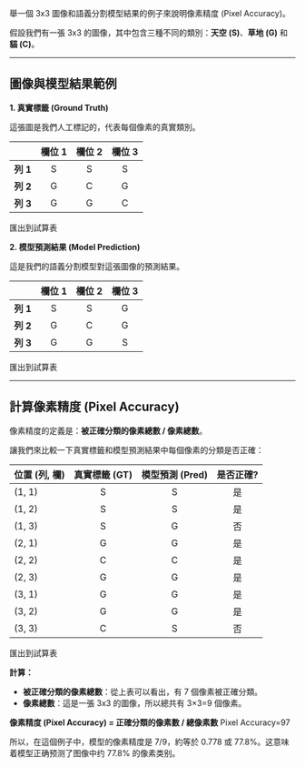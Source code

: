 
舉一個 3x3 圖像和語義分割模型結果的例子來說明像素精度 (Pixel Accuracy)。

假設我們有一張 3x3 的圖像，其中包含三種不同的類別：**天空 (S)**、**草地 (G)** 和 **貓 (C)**。

---

## 圖像與模型結果範例

**1. 真實標籤 (Ground Truth)**

這張圖是我們人工標記的，代表每個像素的真實類別。

||欄位 1|欄位 2|欄位 3|
|:--|:-:|:-:|:-:|
|**列 1**|S|S|S|
|**列 2**|G|C|G|
|**列 3**|G|G|C|

匯出到試算表

**2. 模型預測結果 (Model Prediction)**

這是我們的語義分割模型對這張圖像的預測結果。

||欄位 1|欄位 2|欄位 3|
|:--|:-:|:-:|:-:|
|**列 1**|S|S|G|
|**列 2**|G|C|G|
|**列 3**|G|G|S|

匯出到試算表

---

## 計算像素精度 (Pixel Accuracy)

像素精度的定義是：**被正確分類的像素總數 / 像素總數**。

讓我們來比較一下真實標籤和模型預測結果中每個像素的分類是否正確：

|位置 (列, 欄)|真實標籤 (GT)|模型預測 (Pred)|是否正確?|
|:--|:-:|:-:|:-:|
|(1, 1)|S|S|是|
|(1, 2)|S|S|是|
|(1, 3)|S|G|否|
|(2, 1)|G|G|是|
|(2, 2)|C|C|是|
|(2, 3)|G|G|是|
|(3, 1)|G|G|是|
|(3, 2)|G|G|是|
|(3, 3)|C|S|否|

匯出到試算表

**計算：**

- **被正確分類的像素總數**：從上表可以看出，有 7 個像素被正確分類。
- **像素總數**：這是一張 3x3 的圖像，所以總共有 3×3=9 個像素。

**像素精度 (Pixel Accuracy) = 正確分類的像素數 / 總像素數** Pixel Accuracy=97​

所以，在這個例子中，模型的像素精度是 7/9，約等於 0.778 或 77.8%。这意味着模型正确预测了图像中约 77.8% 的像素类别。